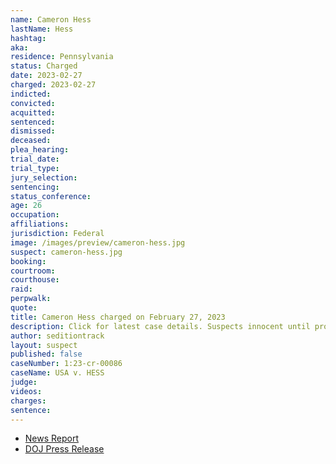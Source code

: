 ```yaml
---
name: Cameron Hess
lastName: Hess
hashtag:
aka:
residence: Pennsylvania
status: Charged
date: 2023-02-27
charged: 2023-02-27
indicted:
convicted:
acquitted:
sentenced:
dismissed:
deceased:
plea_hearing:
trial_date:
trial_type:
jury_selection:
sentencing:
status_conference:
age: 26
occupation:
affiliations:
jurisdiction: Federal
image: /images/preview/cameron-hess.jpg
suspect: cameron-hess.jpg
booking:
courtroom:
courthouse:
raid:
perpwalk:
quote:
title: Cameron Hess charged on February 27, 2023
description: Click for latest case details. Suspects innocent until proven guilty.
author: seditiontrack
layout: suspect
published: false
caseNumber: 1:23-cr-00086
caseName: USA v. HESS
judge:
videos:
charges:
sentence:
---
```


- [News Report]()
- [DOJ Press Release](https://www.justice.gov/usao-dc/pr/pennsylvania-man-charged-two-felonies-actions-during-jan-6-capitol-breach)

